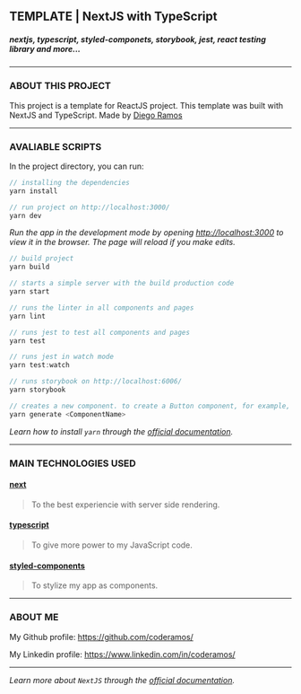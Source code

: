 ## TEMPLATE | NextJS with TypeScript

##### nextjs, typescript, styled-componets, storybook, jest, react testing library and more...

---

### ABOUT THIS PROJECT

This project is a template for ReactJS project. This template was built with NextJS and TypeScript. Made by [Diego Ramos](https://www.linkedin.com/in/coderamos/)

---

### AVALIABLE SCRIPTS

In the project directory, you can run:

```jsx
// installing the dependencies
yarn install
```

```jsx
// run project on http://localhost:3000/
yarn dev
```

_Run the app in the development mode by opening [http://localhost:3000](http://localhost:3000) to view it in the browser. The page will reload if you make edits._

```jsx
// build project
yarn build
```

```jsx
// starts a simple server with the build production code
yarn start
```

```jsx
// runs the linter in all components and pages
yarn lint
```

```jsx
// runs jest to test all components and pages
yarn test
```

```jsx
// runs jest in watch mode
yarn test:watch
```

```jsx
// runs storybook on http://localhost:6006/
yarn storybook
```

```jsx
// creates a new component. to create a Button component, for example, run: yarn generate Button
yarn generate <ComponentName>
```

_Learn how to install `yarn` through the [official documentation](https://yarnpkg.com/pt-BR/docs/install)._

---

### MAIN TECHNOLOGIES USED

#### [next](https://nextjs.org/)

> To the best experiencie with server side rendering.

#### [typescript](https://www.typescriptlang.org/)

> To give more power to my JavaScript code.

#### [styled-components](https://styled-components.com/)

> To stylize my app as components.

---

### ABOUT ME

My Github profile: https://github.com/coderamos/

My Linkedin profile: https://www.linkedin.com/in/coderamos/

---

_Learn more about `NextJS` through the [official documentation](https://nextjs.org/docs)._
